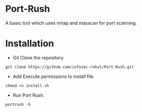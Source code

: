 # Port-Rush
A basic tool which uses nmap and masscan for port scanning.

# Installation
- Git Clone the repository.

`git clone https://github.com/infosec-rahul/Port-Rush.git`

- Add Execute permissions to install file.

`chmod +x install.sh`

- Run Port Rush.

`portrush -h`

